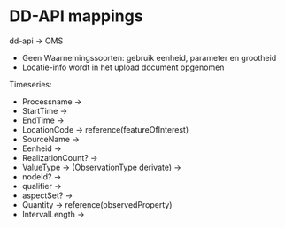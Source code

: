 # DD-API mappings

dd-api -> OMS

- Geen Waarnemingssoorten: gebruik eenheid, parameter en grootheid
- Locatie-info wordt in het upload document opgenomen

Timeseries:

- Processname ->
- StartTime ->
- EndTime ->
- LocationCode -> reference(featureOfInterest)
- SourceName ->
- Eenheid ->
- RealizationCount? ->
- ValueType -> (ObservationType derivate) ->
- nodeId? ->
- qualifier ->
- aspectSet? ->
- Quantity -> reference(observedProperty)
- IntervalLength ->
